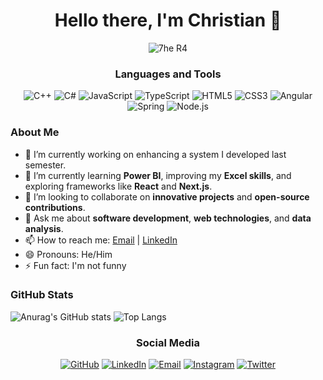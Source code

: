<h1 align="center">
Hello there, I'm Christian 👋
</h1>

<p align="center">
  <img src="https://github.com/user-attachments/assets/86e66050-f08c-4764-9d0f-b20d4caa03dc" alt="7he R4">
</p>

<div align="center">

### Languages and Tools

![C++](https://img.shields.io/badge/C++-%2300599C.svg?style=for-the-badge&logo=c%2B%2B&logoColor=white)
![C#](https://img.shields.io/badge/C%23-%23239120.svg?style=for-the-badge&logo=c-sharp&logoColor=white)
![JavaScript](https://img.shields.io/badge/JavaScript-%23323330.svg?style=for-the-badge&logo=javascript&logoColor=%23F7DF1E)
![TypeScript](https://img.shields.io/badge/TypeScript-%23007ACC.svg?style=for-the-badge&logo=typescript&logoColor=white)
![HTML5](https://img.shields.io/badge/HTML5-%23E34F26.svg?style=for-the-badge&logo=html5&logoColor=white)
![CSS3](https://img.shields.io/badge/CSS3-%231572B6.svg?style=for-the-badge&logo=css3&logoColor=white)
![Angular](https://img.shields.io/badge/Angular-%23DD0031.svg?style=for-the-badge&logo=angular&logoColor=white)
![Spring](https://img.shields.io/badge/Spring-%236DB33F.svg?style=for-the-badge&logo=spring&logoColor=white)
![Node.js](https://img.shields.io/badge/Node.js-%23339933.svg?style=for-the-badge&logo=nodedotjs&logoColor=white)
  
</div>


### About Me

- 🔭 I’m currently working on enhancing a system I developed last semester.
- 🌱 I’m currently learning **Power BI**, improving my **Excel skills**, and exploring frameworks like **React** and **Next.js**.
- 👯 I’m looking to collaborate on **innovative projects** and **open-source contributions**.
- 💬 Ask me about **software development**, **web technologies**, and **data analysis**.
- 📫 How to reach me: [Email](mailto:cmanrique0428@gmail.com) | [LinkedIn](https://www.linkedin.com/in/your-linkedin)
- 😄 Pronouns: He/Him
- ⚡ Fun fact: I'm not funny

 



### GitHub Stats
![Anurag's GitHub stats](https://github-readme-stats.vercel.app/api?username=CodeChris28&show_icons=true&theme=transparent) 
![Top Langs](https://github-readme-stats.vercel.app/api/top-langs/?username=CodeChris28&layout=compact&theme=transparent)



<div align="center">

### Social Media

[![GitHub](https://img.shields.io/badge/GitHub-181717?style=for-the-badge&logo=github&logoColor=white)](https://github.com/CodeChris28)
[![LinkedIn](https://img.shields.io/badge/LinkedIn-0077B5?style=for-the-badge&logo=linkedin&logoColor=white)](https://www.linkedin.com/in/christian-manrique-zavala-bb9a53318/)
[![Email](https://img.shields.io/badge/Email-D14836?style=for-the-badge&logo=gmail&logoColor=white)](mailto:cmanrique0428@gmail.com)
[![Instagram](https://img.shields.io/badge/Instagram-%23E4405F.svg?style=for-the-badge&logo=Instagram&logoColor=white)](https://www.instagram.com/codechris28/)
[![Twitter](https://img.shields.io/badge/Twitter-1DA1F2?style=for-the-badge&logo=twitter&logoColor=white)](https://x.com/Cheese_Chris28)

</div>



